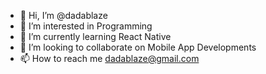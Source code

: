 - 👋 Hi, I’m @dadablaze
- 👀 I’m interested in Programming
- 🌱 I’m currently learning React Native
- 💞️ I’m looking to collaborate on Mobile App Developments
- 📫 How to reach me dadablaze@gmail.com

<!---
dadablaze2000/dadablaze2000 is a ✨ special ✨ repository because its `README.md` (this file) appears on your GitHub profile.
You can click the Preview link to take a look at your changes.
--->
